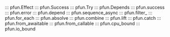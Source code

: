 ::: pfun.Effect
::: pfun.Success
::: pfun.Try
::: pfun.Depends
::: pfun.success
::: pfun.error
::: pfun.depend
::: pfun.sequence_async
::: pfun.filter_
::: pfun.for_each
::: pfun.absolve
::: pfun.combine
::: pfun.lift
::: pfun.catch
::: pfun.from_awaitable
::: pfun.from_callable
::: pfun.cpu_bound
::: pfun.io_bound
